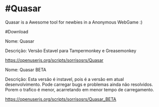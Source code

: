#Quasar
======

Quasar is a Awesome tool for newbies in a Anonymous WebGame :)

#Download

Nome: Quasar

Descrição: Versão Estavel para Tampermonkey e Greasemonkey

https://openuserjs.org/scripts/sorrisosrs/Quasar


Nome: Quasar BETA

Descrição: Esta versão é instavel, pois é a versão em atual desenvolvimento. 
Pode carregar bugs e problemas ainda não resolvidos. Porem o trafico é menor, acarretando em menor tempo de carregamento.

https://openuserjs.org/scripts/sorrisosrs/Quasar_BETA
